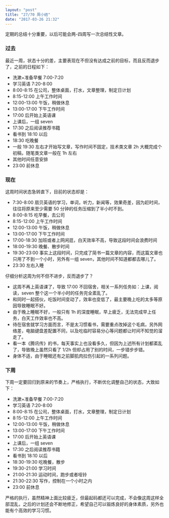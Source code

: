 ```yaml
---
layout: "post"
title: "27/70 周小结"
date: "2017-03-26 21:32"
---
```


定期的总结十分重要，以后可能会两-四周写一次总结性文章。

### 过去

最近一周，状态十分的差，主要表现在不但没有达成之前的目标，而且反而退步了，之前的日程如下：

- 洗漱+准备早餐 7:00-7:20
- 学习英语 7:20-8:00
- 8:00-8:15 在公司，整体桌面，打水，文章整理，制定日计划
- 8:15-12:00 上午工作时间
- 12:00-13:00 午饭，稍做休息
- 13:00-17:00 下午工作时间
- 17:00 后开始上英语课
- 上课后，一组 seven 
- 17:30 之后阅读推荐书籍
- 看书到 18:10 以后
- 18:30 吃晚餐
- 一般 19:30 左右才开始写文章，写作时间不固定，技术类文章 2h 大概完成个初稿，随笔类文章一般在 1h 左右
- 其他时间任意安排
- 23:00 前休息

### 现在

这周时间状态急转直下，目前的状态却是：

- 7:30-8:00 扇贝英语的学习，单词，听力，新闻等，效果奇差，因为赶时间，往往将原来至少需要 50 分钟的任务压缩到了半小时不到。
- 8:00-8:15 吃早餐，去公司
- 8:15-12:00 上午工作时间
- 12:00-13:00 午饭，稍做休息
- 13:00-17:00 下午工作时间
- 17:00-18:30 加班或者上网闲逛，白天效率不高，导致这段时间会浪费时间
- 18:00-19:30 晚餐、散步时间
- 19:30-23:00 事实上这段时间，只完成了简书一篇文章的内容，而这篇文章也只用了不到一个小时，另外有一组 seven，其他时间不知道都都去哪儿了。
- 23:30 左右入睡

仔细分析这周为何不但不进步，反而退步了？
- 这周不再上英语课了，导致 17:00 不回宿舍，相关一系列任务如：上课，阅读，seven 整个这一个半小时的任务完全紊乱了。
- 和同时一起搭伙，吃饭时间变动了，效率也变低了，最主要晚上吃的太多等原因导致睡眠不好。
- 由于晚上睡眠不好，一般只有 1h 的深度睡眠，早上疲乏，无法完成早上任务，白天工作效率也不高。
- 待在宿舍就学习方面而言，不是太习惯看书，需要重点改掉这个毛病，另外网络差，电脑键盘差配置不同，以及吃临时容易分心等问题都让时间不知觉的溜走了。
- 看一本《腾讯传》的书，每天事实上也没看多久，但因为上述所有计划都紊乱了，导致晚上虽然只看了 1/2h 但却占用了别的时间，一步错步步错。
- 身体不适，由于睡眠还有之前脚肌肉拉伤引起的一系列问题。

### 下周

下周一定要回归到原来的节奏上，严格执行，不断优化调整自己的状态，大致如下：
- 洗漱+准备早餐 7:00-7:20
- 学习英语 7:20-8:00
- 8:00-8:15 在公司，整体桌面，打水，文章整理，制定日计划
- 8:15-12:00 上午工作时间
- 12:00-13:00 午饭，稍做休息
- 13:00-17:00 下午工作时间
- 17:00 后开始上英语课
- 上课后，一组 seven 
- 17:30 之后阅读推荐书籍
- 看书到 18:10 以后
- 18:30-19:30 吃晚餐，散步
- 19:30-21:00 学习时间
- 21:00-21:30 运动时间，跑步或者哑铃
- 21:30-22:30 写作，控制在一个小时之内
- 23:00 前休息

严格的执行，虽然精神上面比较疲乏，但最起码都还可以完成，不会像这周这样全部混乱，之后的计划还会不断地修正，希望自己可以锻炼良好的身体素质，另外也能有个高效的学习习惯。
